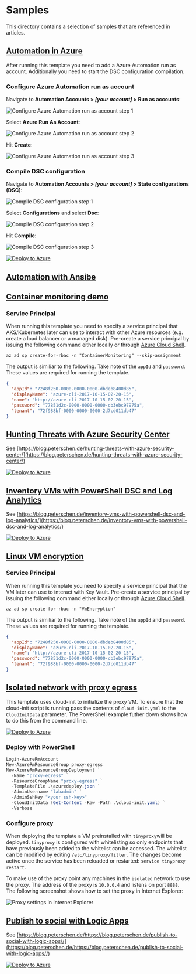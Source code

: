 # Samples #

This directory contains a selection of samples that are referenced in articles.

## [Automation in Azure](automation-in-Azure/) ##

After running this template you need to add a Azure Automation run as account. Additionally you need to start the DSC configuration compilation.

### Configure Azure Automation run as account ###

Navigate to **Automation Accounts > *[your account]* > Run as accounts**:

![Configure Azure Automation run as account step 1](automation-in-azure/runas1.png?raw=true)

Select **Azure Run As Account**:

![Configure Azure Automation run as account step 2](automation-in-azure/runas2.png?raw=true)

Hit **Create**:

![Configure Azure Automation run as account step 3](automation-in-azure/runas3.png?raw=true)

### Compile DSC configuration ###

Navigate to **Automation Accounts > *[your account]* > State configurations (DSC)**:

![Compile DSC configuration step 1](automation-in-azure/dsc1.png?raw=true)

Select **Configurations** and select **Dsc**:

![Compile DSC configuration step 2](automation-in-azure/dsc2.png?raw=true)

Hit **Compile**:

![Compile DSC configuration step 3](automation-in-azure/dsc3.png?raw=true)

[![Deploy to Azure](https://azuredeploy.net/deploybutton.png)](https://portal.azure.com/#create/Microsoft.Template/uri/https%3A%2F%2Fraw.githubusercontent.com%2Fpeterschen%2Fblog%2Fmaster%2Fsamples%2Fautomation-in-azure%2Fazuredeploy.json)

## [Automation with Ansibe](automation-with-ansible/) ##

## [Container monitoring demo](container-monitoring-demo/) ##

### Service Principal ###

When running this template you need to specify a service principal that AKS/Kubernetes later can use to interact with other Azure resources (e.g. create a load balancer or a managed disk). Pre-create a service principal by issuing the following command either locally or through [Azure Cloud Shell](https://shell.azure.com).

```Shell
az ad sp create-for-rbac -n "ContainerMonitoring" --skip-assignment
```

The output is similiar to the following. Take note of the `appId` and `password`. These values are required for running the template.

```JSON
{
  "appId": "7248f250-0000-0000-0000-dbdeb8400d85",
  "displayName": "azure-cli-2017-10-15-02-20-15",
  "name": "http://azure-cli-2017-10-15-02-20-15",
  "password": "77851d2c-0000-0000-0000-cb3ebc97975a",
  "tenant": "72f988bf-0000-0000-0000-2d7cd011db47"
}
```

## [Hunting Threats with Azure Security Center](hunting-threats-with-asc/) ##

See [https://blog.peterschen.de/hunting-threats-with-azure-security-center/](https://blog.peterschen.de/hunting-threats-with-azure-security-center/)

[![Deploy to Azure](https://azuredeploy.net/deploybutton.png)](https://portal.azure.com/#create/Microsoft.Template/uri/https%3A%2F%2Fraw.githubusercontent.com%2Fpeterschen%2Fblog%2Fmaster%2Fsamples%2Fhunting-threats-with-asc%2Fazuredeploy.json)

## [Inventory VMs with PowerShell DSC and Log Analytics](inventory-with-dsc-and-la/azuredeploy.json) ##

See [https://blog.peterschen.de/inventory-vms-with-powershell-dsc-and-log-analytics/](https://blog.peterschen.de/inventory-vms-with-powershell-dsc-and-log-analytics/)

[![Deploy to Azure](https://azuredeploy.net/deploybutton.png)](https://portal.azure.com/#create/Microsoft.Template/uri/https%3A%2F%2Fraw.githubusercontent.com%2Fpeterschen%2Fblog%2Fmaster%2Fsamples%2Finventory-with-dsc-and-la%2Fazuredeploy.json)

## [Linux VM encryption](linux-vm-encryption/azuredeploy.json) ##

### Service Principal ###

When running this template you need to specify a service principal that the VM later can use to interact with Key Vault. Pre-create a service principal by issuing the following command either locally or through [Azure Cloud Shell](https://shell.azure.com).

```Shell
az ad sp create-for-rbac -n "VmEncryption"
```

The output is similiar to the following. Take note of the `appId` and `password`. These values are required for running the template.

```JSON
{
  "appId": "7248f250-0000-0000-0000-dbdeb8400d85",
  "displayName": "azure-cli-2017-10-15-02-20-15",
  "name": "http://azure-cli-2017-10-15-02-20-15",
  "password": "77851d2c-0000-0000-0000-cb3ebc97975a",
  "tenant": "72f988bf-0000-0000-0000-2d7cd011db47"
}
```

## [Isolated network with proxy egress](proxy-egress/azuredeploy.json) ##

This template uses cloud-init to initialize the proxy VM. To ensure that the cloud-init script is running pass the contents of `cloud-init.yaml` to the `CloudInitData` parameter. The PowerShell example futher down shows how to do this from the command line.

[![Deploy to Azure](https://azuredeploy.net/deploybutton.png)](https://portal.azure.com/#create/Microsoft.Template/uri/https%3A%2F%2Fraw.githubusercontent.com%2Fpeterschen%2Fblog%2Fmaster%2Fsamples%2Fproxy-egress%2Fazuredeploy.json)

### Deploy with PowerShell ###

```PowerShell
Login-AzureRmAccount
New-AzureRmResourceGroup proxy-egress
New-AzureRmResourceGroupDeployment `
  -Name "proxy-egress" `
  -ResourceGroupName "proxy-egress" `
  -TemplateFile .\azuredeploy.json `
  -AdminUsername "labadmin" `
  -AdminSshKey "<your ssh-key>"
  -CloudInitData (Get-Content -Raw -Path .\cloud-init.yaml) `
  -Verbose
```

### Configure proxy ###

When deploying the template a VM preinstalled with `tinyproxy`will be deployed. `tinyproxy` is configured with whitelisting so only endpoints that have previously been added to the whitelist can be accessed. The whitelist can be modified by editing `/etc/tinyproxy/filter`. The changes become active once the service has been reloaded or restarted: `service tinyproxy restart`.

To make use of the proxy point any machines in the `isolated` network to use the proxy. The address of the proxy is `10.0.0.4` and listens on port `8888`. The following screenshot shows how to set the proxy in Internet Explorer:

![Proxy settings in Internet Explorer](proxy-egress/proxy-settings.png?raw=true)

## [Publish to social with Logic Apps](publish-to-social-with-logic-apps/azuredeploy.json) ##

See [https://blog.peterschen.de/https://blog.peterschen.de/publish-to-social-with-logic-apps//](https://blog.peterschen.de/https://blog.peterschen.de/publish-to-social-with-logic-apps//)

[![Deploy to Azure](https://azuredeploy.net/deploybutton.png)](https://portal.azure.com/#create/Microsoft.Template/uri/https%3A%2F%2Fraw.githubusercontent.com%2Fpeterschen%2Fblog%2Fmaster%2Fsamples%2Fpublish-to-social-with-logic-apps%2Fazuredeploy.json)